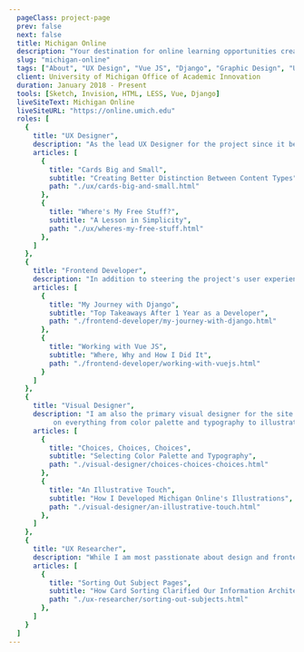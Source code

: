 ```yaml
---
  pageClass: project-page
  prev: false
  next: false
  title: Michigan Online
  description: "Your destination for online learning opportunities created by the University of Michigan"
  slug: "michigan-online"
  tags: ["About", "UX Design", "Vue JS", "Django", "Graphic Design", "UX Research"]
  client: University of Michigan Office of Academic Innovation
  duration: January 2018 - Present
  tools: [Sketch, Invision, HTML, LESS, Vue, Django]
  liveSiteText: Michigan Online
  liveSiteURL: "https://online.umich.edu"
  roles: [
    {
      title: "UX Designer",
      description: "As the lead UX Designer for the project since it began in 2018, I have helped tackle some of its biggest challenges, including: content differentiation, specific feature improvements, and general information architecture.",
      articles: [
        {
          title: "Cards Big and Small",
          subtitle: "Creating Better Distinction Between Content Types",
          path: "./ux/cards-big-and-small.html"
        },
        {
          title: "Where's My Free Stuff?",
          subtitle: "A Lesson in Simplicity",
          path: "./ux/wheres-my-free-stuff.html"
        },
      ]
    },
    {
      title: "Frontend Developer",
      description: "In addition to steering the project's user experience, I am also responsible for bringing designs to life on the frontend. I use a combination of Django's HTML templating system, LESS/CSS, and VueJS to make it happen.",
      articles: [
        {
          title: "My Journey with Django",
          subtitle: "Top Takeaways After 1 Year as a Developer",
          path: "./frontend-developer/my-journey-with-django.html"
        },
        {
          title: "Working with Vue JS",
          subtitle: "Where, Why and How I Did It",
          path: "./frontend-developer/working-with-vuejs.html"
        }
      ]
    },
    {
      title: "Visual Designer",
      description: "I am also the primary visual designer for the site and have made choices
           on everything from color palette and typography to illustration styles.",
      articles: [
        {
          title: "Choices, Choices, Choices",
          subtitle: "Selecting Color Palette and Typography",
          path: "./visual-designer/choices-choices-choices.html"
        },
        {
          title: "An Illustrative Touch",
          subtitle: "How I Developed Michigan Online's Illustrations",
          path: "./visual-designer/an-illustrative-touch.html"
        },
      ]
    },
    {
      title: "UX Researcher",
      description: "While I am most passtionate about design and frontend development, I am a strong advocate for informing my work based on good user research. I have done so by performing comparative analyses, conducting surveys, and facilitating usability tests.",
      articles: [
        {
          title: "Sorting Out Subject Pages",
          subtitle: "How Card Sorting Clarified Our Information Architecture",
          path: "./ux-researcher/sorting-out-subjects.html"
        },
      ]
    }
  ]
---
```


<ProjectPage :project="$page.frontmatter" />
<my-footer />

